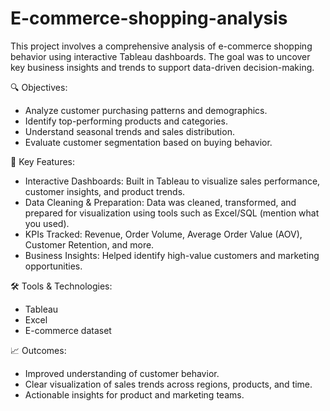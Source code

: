 # E-commerce-shopping-analysis
This project involves a comprehensive analysis of e-commerce shopping behavior using interactive Tableau dashboards. The goal was to uncover key business insights and trends to support data-driven decision-making.

🔍 Objectives:
- Analyze customer purchasing patterns and demographics.
- Identify top-performing products and categories.
- Understand seasonal trends and sales distribution.
- Evaluate customer segmentation based on buying behavior.

📌 Key Features:
- Interactive Dashboards: Built in Tableau to visualize sales performance, customer insights, and product trends.
- Data Cleaning & Preparation: Data was cleaned, transformed, and prepared for visualization using tools such as Excel/SQL (mention what you used).
- KPIs Tracked: Revenue, Order Volume, Average Order Value (AOV), Customer Retention, and more.
- Business Insights: Helped identify high-value customers and marketing opportunities.

🛠️ Tools & Technologies:
- Tableau
- Excel 
- E-commerce dataset 

📈 Outcomes:
- Improved understanding of customer behavior.
- Clear visualization of sales trends across regions, products, and time.
- Actionable insights for product and marketing teams.
